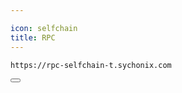 ```yaml
---

icon: selfchain
title: RPC
---
```


<div class="code-block-wrapper">
  <pre><code>https://rpc-selfchain-t.sychonix.com</code></pre>
  <button class="copy-btn"><i class="fas fa-copy"></i></button>
</div>
